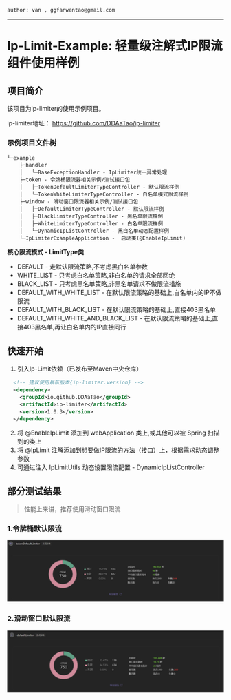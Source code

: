 ~~~ 
author: van , ggfanwentao@gmail.com
~~~
---

# Ip-Limit-Example: 轻量级注解式IP限流组件使用样例

## 项目简介
该项目为ip-limiter的使用示例项目。

ip-limiter地址： https://github.com/DDAaTao/ip-limiter

### 示例项目文件树
```
└─example
    ├─handler
    │   └─BaseExceptionHandler - IpLimiter统一异常处理
    ├─token - 令牌桶限流器相关示例/测试接口包
    │   ├─TokenDefaultLimiterTypeController - 默认限流样例
    │   └─TokenWhiteLimiterTypeController - 白名单模式限流样例
    ├─window - 滑动窗口限流器相关示例/测试接口包
    │   ├─DefaultLimiterTypeController - 默认限流样例
    │   ├─BlackLimiterTypeController - 黑名单限流样例
    │   ├─WhiteLimiterTypeController - 白名单限流样例
    │   └─DynamicIpListController - 黑白名单动态配置样例
    └─IpLimiterExampleApplication -  启动类(@EnableIpLimit)
```



**核心限流模式 - LimitType类**
- DEFAULT - 走默认限流策略,不考虑黑白名单参数
- WHITE_LIST - 只考虑白名单策略,非白名单的请求全部回绝
- BLACK_LIST - 只考虑黑名单策略,非黑名单请求不做限流措施
- DEFAULT_WITH_WHITE_LIST - 在默认限流策略的基础上,白名单内的IP不做限流
- DEFAULT_WITH_BLACK_LIST - 在默认限流策略的基础上,直接403黑名单
- DEFAULT_WITH_WHITE_AND_BLACK_LIST - 在默认限流策略的基础上,直接403黑名单,再让白名单内的IP直接同行

## 快速开始

1. 引入Ip-Limit依赖（已发布至Maven中央仓库）
```xml
  <!-- 建议使用最新版本{ip-limiter.version} -->
  <dependency>
    <groupId>io.github.DDAaTao</groupId>
    <artifactId>ip-limiter</artifactId>
    <version>1.0.3</version>
  </dependency>
```
2. 将 @EnableIpLimit 添加到 webApplication 类上,或其他可以被 Spring 扫描到的类上
3. 将 @IpLimit 注解添加到想要做IP限流的方法（接口）上，根据需求动态调整参数
4. 可通过注入 IpLimitUtils 动态设置限流配置 - DynamicIpListController

## 部分测试结果
> 性能上来讲，推荐使用滑动窗口限流
### 1.令牌桶默认限流 
<img alt="令牌桶默认限流" src="src/main/resources/static/TokenDefaultLimiter.png">

### 2.滑动窗口默认限流 
<img alt="滑动窗口默认限流" src="src/main/resources/static/WindowDefaultLimiter.png">